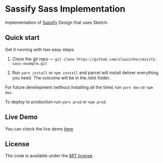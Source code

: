 # Sassify Sass Implementation

Implementation of [Sassify](https://www.sketchappsources.com/free-source/3418-saasify-landing-page-sketch-freebie-resource.html) Design that uses Sketch.

## Quick start

Get it running with two easy steps:

1. Clone the git repo — `git clone
   https://github.com/slauzinho/sassify-sass-example.git`
   
2. Run `yarn install` or `npm install` and parcel will install deliver everything you need. The outcome will be in the /dist folder.

For future development (without installing all the time) run `yarn dev` or `npm dev`.

To deploy to production run `yarn prod` or `npm prod`.

## Live Demo

You can check the live demo [here](https://sassify.netlify.com)


## License

The code is available under the [MIT license](LICENSE).
